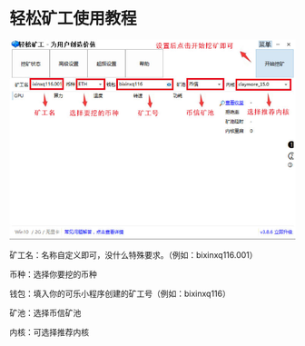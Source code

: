 # 轻松矿工使用教程

![轻松矿工首页](<../../.gitbook/assets/image (113).png>)

矿工名：名称自定义即可，没什么特殊要求。（例如：bixinxq116.001）

&#x20;币种：选择你要挖的币种

&#x20;钱包：填入你的可乐小程序创建的矿工号（例如：bixinxq116）

&#x20;矿池：选择币信矿池

&#x20;内核：可选择推荐内核&#x20;
